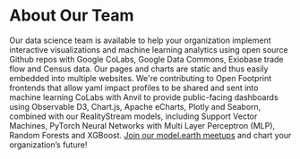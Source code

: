 # About Our Team

Our data science team is available to help your organization implement interactive visualizations and machine learning analytics using open source Github repos with Google CoLabs, Google Data Commons, Exiobase trade flow and Census data. Our pages and charts are static and thus easily embedded into multiple websites. We're contributing to Open Footprint frontends that allow yaml impact profiles to be shared and sent into machine learning CoLabs with Anvil to provide public-facing dashboards using Observable D3, Chart.js, Apache eCharts, Plotly and Seaborn, combined with our RealityStream models, including Support Vector Machines<!-- (SVM)-->, PyTorch Neural Networks with Multi Layer Perceptron (MLP), Random Forests and XGBoost. [Join our model.earth meetups](https://model.earth/io/coders) and chart your organization’s&nbsp;future!


<!--
# What we do

Interactive Visualizations  
Machine Learning for Organizations  
Data Analytics for Team Goals  
Generative AI Images and Video  
Pipelines for Open Web UI  
[To be determined - by you!]


Learn about our Pipelines for Open Web UI locations and teams

# Our tools

RealityStream (ML Visualization)  
ModelEarth (Location Analysis)  
OpenFootprint (Open Data Panels)   
MemberSense (Team Guided AI)  

[Each of the above filmstrip items will send content into the screen-wide hero player.]

Upcoming: Integrate settings from GitHub accounts to set your goals. We'll storage resulting image, video and data visualization parameters within your storyboards. storyblok.com

Our team is integrating the Discord API with 3 AI datascapes:
Stable Artisan, OpenWebUI, Earthscape NextJS.

-->
